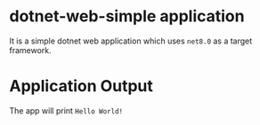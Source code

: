 # dotnet-web-simple application

It is a simple dotnet web application which uses `net8.0` as a target framework.

 
# Application Output

The app will print `Hello World!`
